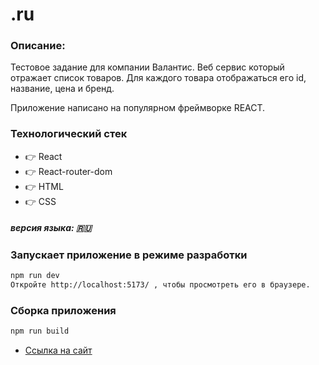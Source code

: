 # .ru

### Описание: 
Тестовое задание для компании Валантис. Веб сервис который отражает список товаров. Для каждого товара отображаться его id, название, цена и бренд. 

Приложение написано на популярном фреймворке REACT.

### Технологический стек
* :point_right: React
* :point_right: React-router-dom
* :point_right: HTML
* :point_right: CSS
##### версия языка: :ru:


### Запускает приложение в режиме разработки

```sh
npm run dev
Откройте http://localhost:5173/ , чтобы просмотреть его в браузере.
```

### Сборка приложения

```sh
npm run build
```
* [Ссылка на сайт](https://aksenov-m.github.io/valantis/)